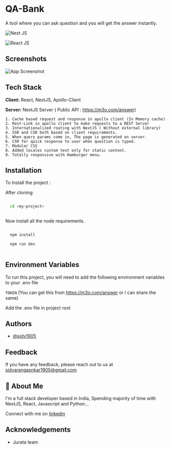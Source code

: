 
# QA-Bank

A tool where you can ask question and you will get the answer instantly. 



![Next JS](https://img.shields.io/badge/next.js-000000?style=for-the-badge&logo=nextdotjs&logoColor=white)

![React JS](https://img.shields.io/badge/React-20232A?style=for-the-badge&logo=react&logoColor=61DAFB)

## Screenshots

![App Screenshot](FinalQABANK.gif)


## Tech Stack

**Client:** React, NextJS, Apollo-Client

**Server:** NextJS Server ( Public API : https://m3o.com/answer)


    1. Cache based request and response in apollo client (In Memory cache)
    2. Rest-Link in apollo client to make requests to a REST Server
    3. Internationalized routing with NextJS ( Without external library)
    4. SSR and CSR both based on client requirements.
    5. When query params come in, The page is generated on server.
    6. CSR for quick response to user when question is typed.
    7. Modular CSS
    8. Added locales custom text only for static content.
    9. Totally responsive with Hamburger menu.
    


## Installation

To Install the project : 



After cloning:
```bash

  cd <my-project>
  
```

Now install all the node requirements.

```bash

  npm install

  npm run dev
  
```



## Environment Variables

To run this project, you will need to add the following environment variables to your .env file

`TOKEN` (You can get this from https://m3o.com/answer or I can share the same)


Add the .env file in project root

## Authors

- [@sidv1905](https://www.github.com/sidv1905)


## Feedback

If you have any feedback, please reach out to us at sidvarangaonkar1905@gmail.com


## 🚀 About Me
I'm a full stack developer based in India, Spending majority of time with NextJS, React, Javascript and Python...

Connect with me on [linkedin](https://www.linkedin.com/in/siddharth-varangaonkar-9b4a3a150/)
## Acknowledgements

 - Jurata team


